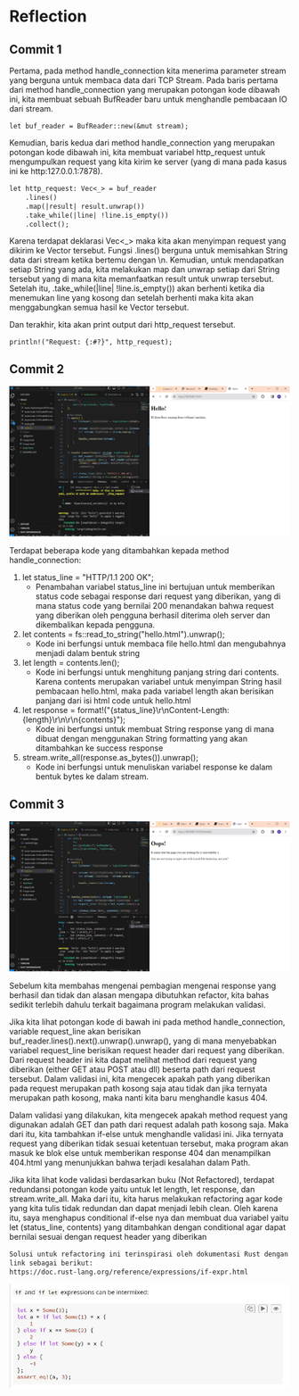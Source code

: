 # Reflection
## Commit 1
Pertama, pada method handle_connection kita menerima parameter stream yang berguna untuk membaca data dari TCP Stream. Pada baris pertama dari method handle_connection yang merupakan potongan kode dibawah ini, kita membuat sebuah BufReader baru untuk menghandle pembacaan IO dari stream. 

```
let buf_reader = BufReader::new(&mut stream);
```

Kemudian, baris kedua dari method handle_connection yang merupakan potongan kode dibawah ini, kita membuat variabel http_request untuk mengumpulkan request yang kita kirim ke server (yang di mana pada kasus ini ke http:127.0.0.1:7878). 

```
let http_request: Vec<_> = buf_reader
    .lines()
    .map(|result| result.unwrap())
    .take_while(|line| !line.is_empty())
    .collect();
```

Karena terdapat deklarasi Vec<_> maka kita akan menyimpan request yang dikirim ke Vector tersebut. Fungsi .lines() berguna untuk memisahkan String data dari stream ketika bertemu dengan \n. Kemudian, untuk mendapatkan setiap String yang ada, kita melakukan map dan unwrap setiap dari String tersebut yang di mana kita memanfaatkan result untuk unwrap tersebut. Setelah itu, .take_while(|line| !line.is_empty()) akan berhenti ketika dia menemukan line yang kosong dan setelah berhenti maka kita akan menggabungkan semua hasil ke Vector tersebut.

Dan terakhir, kita akan print output dari http_request tersebut.
```
println!("Request: {:#?}", http_request);
```

## Commit 2
![Commit 2 screen capture](assets/images/commit2.jpg)

Terdapat beberapa kode yang ditambahkan kepada method handle_connection:
1. let status_line = "HTTP/1.1 200 OK"; 
    - Penambahan variabel status_line ini bertujuan untuk memberikan status code sebagai response dari request yang diberikan, yang di mana status code yang bernilai 200 menandakan bahwa request yang diberikan oleh pengguna berhasil diterima oleh server dan dikembalikan kepada pengguna.
1. let contents = fs::read_to_string("hello.html").unwrap(); 
    - Kode ini berfungsi untuk membaca file hello.html dan mengubahnya menjadi dalam bentuk string
1. let length = contents.len();
    - Kode ini berfungsi untuk menghitung panjang string dari contents. Karena contents merupakan variabel untuk menyimpan String hasil pembacaan hello.html, maka pada variabel length akan berisikan panjang dari isi html code untuk  hello.html
1. let response = format!("{status_line}\r\nContent-Length: {length}\r\n\r\n{contents}");
    - Kode ini berfungsi untuk membuat String response yang di mana dibuat dengan menggunakan String formatting yang akan ditambahkan ke success response
1. stream.write_all(response.as_bytes()).unwrap();
    - Kode ini berfungsi untuk menuliskan variabel response ke dalam bentuk bytes ke dalam stream.

## Commit 3
![Commit 3 Screen Capture](assets/images/commit3.jpg)

Sebelum kita membahas mengenai pembagian mengenai response yang berhasil dan tidak dan alasan mengapa dibutuhkan refactor, kita bahas sedikit terlebih dahulu terkait bagaimana program melakukan validasi. 

Jika kita lihat potongan kode di bawah ini pada method handle_connection, variable request_line akan berisikan buf_reader.lines().next().unwrap().unwrap(), yang di mana menyebabkan variabel request_line berisikan request header dari request yang diberikan. Dari request header ini kita dapat melihat method dari request yang diberikan (either GET atau POST atau dll) beserta path dari request tersebut. Dalam validasi ini, kita mengecek apakah path yang diberikan pada request merupakan path kosong saja atau tidak dan jika ternyata merupakan path kosong, maka nanti kita baru menghandle kasus 404.

Dalam validasi yang dilakukan, kita mengecek apakah method request yang digunakan adalah GET dan path dari request adalah path kosong saja. Maka dari itu, kita tambahkan if-else untuk menghandle validasi ini. Jika ternyata request yang diberikan tidak sesuai ketentuan tersebut, maka program akan masuk ke blok else untuk memberikan response 404 dan menampilkan 404.html yang menunjukkan bahwa terjadi kesalahan dalam Path. 

Jika kita lihat kode validasi berdasarkan buku (Not Refactored), terdapat redundansi potongan kode yaitu untuk let length, let response, dan stream.write_all. Maka dari itu, kita harus melakukan refactoring agar kode yang kita tulis tidak redundan dan dapat menjadi lebih clean. Oleh karena itu, saya menghapus conditional if-else nya dan membuat dua variabel yaitu let (status_line, contents) yang ditambahkan dengan conditional agar dapat bernilai sesuai dengan request header yang diberikan

```
Solusi untuk refactoring ini terinspirasi oleh dokumentasi Rust dengan link sebagai berikut:
https://doc.rust-lang.org/reference/expressions/if-expr.html
```
![Refactor Inspiration](assets/images/refactor_inspiration.jpg)